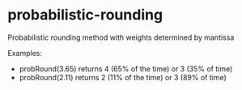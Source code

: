 # probabilistic-rounding
Probabilistic rounding method with weights determined by mantissa

Examples:
- probRound(3.65) returns 4 (65% of the time) or 3 (35% of time)
- probRound(2.11) returns 2 (11% of the time) or 3 (89% of time)
